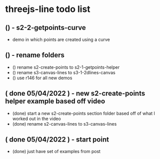 # threejs-line todo list

## () - s2-2-getpoints-curve
* demo in which points are created using a curve

## () - rename folders
* () rename s2-create-points to s2-1-getpoints-helper
* () rename s3-canvas-lines to s3-1-2dlines-canvas
* () use r146 for all new demos

## ( done 05/04/2022 ) - new s2-create-points helper example based off video
* (done) start a new s2-create-points section folder based off of what I worked out in the video
* (done) rename s2-canvas-lines to s3-canvas-lines

## ( done 05/04/2022 ) - start point
* (done) just have set of examples from post
